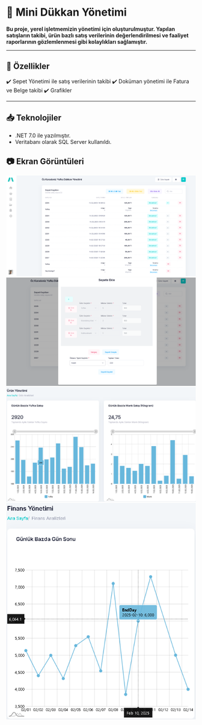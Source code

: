 # 📌 Mini Dükkan Yönetimi

 **Bu proje, yerel işletmemizin yönetimi için oluşturulmuştur. Yapılan satışların takibi, ürün bazlı satış verilerinin değerlendirilmesi ve faaliyet raporlarının gözlemlenmesi gibi kolaylıkları sağlamıştır.**

---

## 🚀 Özellikler
✔️ Sepet Yönetimi ile satış verilerinin takibi
✔️ Doküman yönetimi ile Fatura ve Belge takibi
✔️ Grafikler

---

## 📥 Teknolojiler
- .NET 7.0 ile yazılmıştır.
- Veritabanı olarak SQL Server kullanıldı.



## 📷 Ekran Görüntüleri
![Uygulama Görseli](YufkaDashboard.Web/wwwroot/Media/image3.png)
![Uygulama Görseli](YufkaDashboard.Web/wwwroot/Media/image4.png)
![Uygulama Görseli](YufkaDashboard.Web/wwwroot/Media/image1.png)
![Uygulama Görseli](YufkaDashboard.Web/wwwroot/Media/image2.png)


